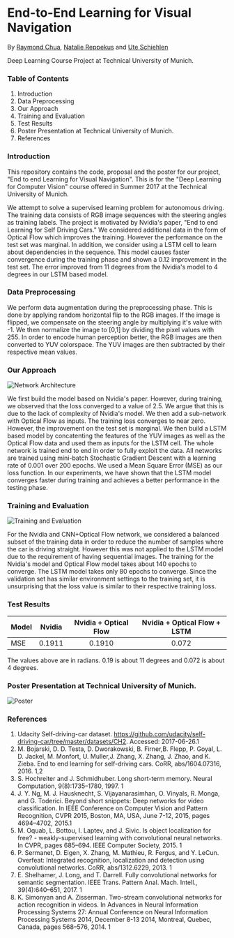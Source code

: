 # End-to-End Learning for Visual Navigation
By [Raymond Chua](https://github.com/raymondchua), [Natalie Reppekus](https://github.com/Natalie1993) and [Ute Schiehlen](https://github.com/uteschiehlen/)

Deep Learning Course Project at Technical University of Munich.

### Table of Contents
1. Introduction
2. Data Preprocessing
3. Our Approach
4. Training and Evaluation
6. Test Results
7. Poster Presentation at Technical University of Munich.
8. References


### Introduction

This repository contains the code, proposal and the poster for our project, "End to end Learning for Visual Navigation". This is for the "Deep Learning for Computer Vision" course offered in Summer 2017 at the Technical University of Munich. 

We attempt to solve a supervised learning problem for autonomous driving. The training data consists of RGB image sequences with the steering angles as training labels. The project is motivated by Nvidia's paper, "End to end Learning for Self Driving Cars." We considered additional data in the form of Optical Flow which improves the training. However the performance on the test set was marginal. In addition, we consider using a LSTM cell to learn about dependencies in the sequence. This model causes faster convergence during the training phase and shown a 0.12 improvement in the test set. The error improved from 11 degrees from the Nvidia's model to 4 degrees in our LSTM based model. 

### Data Preprocessing
We perform data augmentation during the preprocessing phase. This is done by applying random horizontal flip to the RGB images. If the image is flipped, we compensate on the steering angle by multiplying it's value with -1. We then normalize the image to [0,1] by dividing the pixel values with 255. In order to encode human perception better, the RGB images are then converted to YUV colorspace. The YUV images are then subtracted by their respective mean values. 

### Our Approach
![Network Architecture](https://github.com/uteschiehlen/dlcv_visnav/blob/master/poster/images/modelOpt.png "Nvidia, Nvidia + Optical Flow, CNN + Optical Flow + LSTM")

We first build the model based on Nvidia's paper. However, during training, we observed that the loss converged to a value of 2.5. We argue that this is due to the lack of complexity of Nvidia's model. We then add a sub-network with Optical Flow as inputs. The training loss converges to near zero. However, the improvement on the test set is marginal. We then build a LSTM based model by concatenting the features of the YUV images as well as the Optical Flow data and used them as inputs for the LSTM cell. The whole network is trained end to end in order to fully exploit the data. All networks are trained using mini-batch Stochastic Gradient Descent with a learning rate of 0.001 over 200 epochs. We used a Mean Square Error (MSE) as our loss function. In our experiments, we have shown that the LSTM model converges faster during training and achieves a better performance in the testing phase. 

### Training and Evaluation
![Training and Evaluation](https://github.com/uteschiehlen/dlcv_visnav/blob/master/poster/images/train_eval_v7.png "Training and Validation Loss")

For the Nvidia and CNN+Optical Flow network, we considered a balanced subset of the training data in order to reduce the number of samples where the car is driving straight. However this was not applied to the LSTM model due to the requirement of having sequential images. The training for the Nvidia's model and Optical Flow model takes about 140 epochs to converge. The LSTM model takes only 80 epochs to converge. Since the validation set has similar environment settings to the training set, it is unsurprising that the loss value is similar to their respective training loss. 

### Test Results
| Model        	| Nvidia        | Nvidia + Optical Flow | Nvidia + Optical Flow + LSTM |
| ------------- |:-------------:| :--------------------:| :---------------------------:|
| MSE     		| 0.1911 		| 0.1910				|0.072						   |

The values above are in radians. 0.19 is about 11 degrees and 0.072 is about 4 degrees.



### Poster Presentation at Technical University of Munich.
![Poster](https://github.com/uteschiehlen/dlcv_visnav/blob/master/poster/dl4cv_latex_postertemplate/poster_final.png "Poster Presentation")

### References
1. Udacity Self-driving-car dataset. https://github.com/udacity/self-driving-car/tree/master/datasets/CH2. Accessed: 2017-06-26.1
2. M. Bojarski, D. D. Testa, D. Dworakowski, B. Firner,B. Flepp, P. Goyal, L. D. Jackel, M. Monfort, U. Muller,J. Zhang, X. Zhang, J. Zhao, and K. Zieba. End to end learning for self-driving cars. CoRR, abs/1604.07316, 2016. 1,2
3. S. Hochreiter and J. Schmidhuber. Long short-term memory. Neural Computation, 9(8):1735–1780, 1997. 1
4. J. Y. Ng, M. J. Hausknecht, S. Vijayanarasimhan, O. Vinyals, R. Monga, and G. Toderici. Beyond short snippets: Deep networks for video classification. In IEEE Conference on Computer Vision and Pattern Recognition, CVPR 2015, Boston, MA, USA, June 7-12, 2015, pages 4694–4702, 2015.1
5. M. Oquab, L. Bottou, I. Laptev, and J. Sivic. Is object localization for free? - weakly-supervised learning with convolutional
neural networks. In CVPR, pages 685–694. IEEE Computer Society, 2015. 1
6. P. Sermanet, D. Eigen, X. Zhang, M. Mathieu, R. Fergus, and Y. LeCun. Overfeat: Integrated recognition, localization and detection using convolutional networks. CoRR, abs/1312.6229, 2013. 1
7. E. Shelhamer, J. Long, and T. Darrell. Fully convolutional networks for semantic segmentation. IEEE Trans. Pattern Anal. Mach. Intell., 39(4):640–651, 2017. 1
8. K. Simonyan and A. Zisserman. Two-stream convolutional networks for action recognition in videos. In Advances in Neural Information Processing Systems 27: Annual Conference on Neural Information Processing Systems 2014, December 8-13 2014, Montreal, Quebec, Canada, pages 568–576, 2014. 1